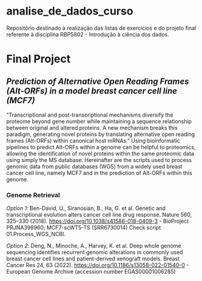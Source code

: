 # analise_de_dados_curso
Repositório destinado à realização das listas de exercícios e do projeto final referente à disciplina RBP5802 - Introdução à ciência dos dados.


# Final Project 
## *Prediction of Alternative Open Reading Frames (Alt-ORFs) in a model breast cancer cell line (MCF7)*
"Transcriptional and post-transcriptional mechanisms diversify the proteome beyond gene number while maintaining a sequence relationship between original and altered proteins. A new mechanism breaks this paradigm, generating novel proteins by translating alternative open reading frames  (Alt-ORFs) within canonical host mRNAs." Using bioinformatic pipelines to predict Alt-ORFs within a genome can be helpful to proteomics, allowing the identification of novel proteins within the same proteomic data using simply the MS database. Hereinafter are the scripts used to process genomic data from public databases (WGS) from a widely used breast cancer cell line, namely MCF7 and in the prediction of Alt-ORFs within this genome. 

### Genome Retrieval
*Option 1*: Ben-David, U., Siranosian, B., Ha, G. et al. Genetic and transcriptional evolution alters cancer cell line drug response. Nature 560, 325–330 (2018). https://doi.org/10.1038/s41586-018-0409-3 - BioProject PRJNA398960; MCF7-scWT5-TS (SRR6730014)
Check script 01.Process_WGS_NCBI.

*Option 2*: Deng, N., Minoche, A., Harvey, K. et al. Deep whole genome sequencing identifies recurrent genomic alterations in commonly used breast cancer cell lines and patient-derived xenograft models. Breast Cancer Res 24, 63 (2022). https://doi.org/10.1186/s13058-022-01540-0 - European Genome Archive (accession number EGAS00001006285)

